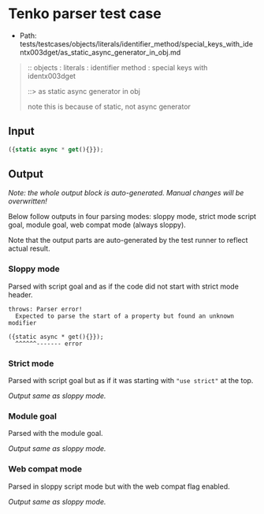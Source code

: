 # Tenko parser test case

- Path: tests/testcases/objects/literals/identifier_method/special_keys_with_identx003dget/as_static_async_generator_in_obj.md

> :: objects : literals : identifier method : special keys with identx003dget
>
> ::> as static async generator in obj
>
> note this is because of static, not async generator

## Input

`````js
({static async * get(){}});
`````

## Output

_Note: the whole output block is auto-generated. Manual changes will be overwritten!_

Below follow outputs in four parsing modes: sloppy mode, strict mode script goal, module goal, web compat mode (always sloppy).

Note that the output parts are auto-generated by the test runner to reflect actual result.

### Sloppy mode

Parsed with script goal and as if the code did not start with strict mode header.

`````
throws: Parser error!
  Expected to parse the start of a property but found an unknown modifier

({static async * get(){}});
  ^^^^^^------- error
`````

### Strict mode

Parsed with script goal but as if it was starting with `"use strict"` at the top.

_Output same as sloppy mode._

### Module goal

Parsed with the module goal.

_Output same as sloppy mode._

### Web compat mode

Parsed in sloppy script mode but with the web compat flag enabled.

_Output same as sloppy mode._
